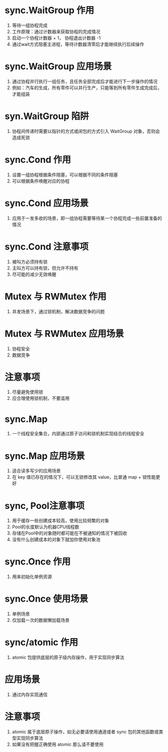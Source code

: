 # sync.WaitGroup 作用
1. 等待一组协程完成
2. 工作原理：通过计数器来获取协程的完成情况
3. 启动一个协程计数器 + 1， 协程退出计数器 -1
4. 通过wait方式阻塞主进程，等待计数器清零后才能继续执行后续操作

# sync.WaitGroup 应用场景
1. 通过协程并行执行一组任务，且任务全部完成后才能进行下一步操作的情况
2. 例如：汽车的生成，所有零件可以并行生产，只能等到所有零件生成完成后，才能组装

# syn.WaitGroup 陷阱
1. 协程间传递时需要以指针的方式或闭包的方式引入 WaitGroup 对象，否则会造成死锁

# sync.Cond 作用
1. 设置一组协程根据条件阻塞，可以根据不同的条件阻塞
2. 可以根据条件唤醒对应的协程

# sync.Cond 应用场景
1. 应用于一发多收的场景，即一组协程需要等待某一个协程完成一些前置准备的情况

# sync.Cond 注意事项
1. 被叫方必须持有锁
2. 主叫方可以持有锁，但允许不持有
3. 尽可能的减少无效唤醒

# Mutex 与 RWMutex 作用
1. 并发场景下，通过锁机制，解决数据竞争的问题

# Mutex 与 RWMutex 应用场景
1. 协程安全
2. 数据竞争

# 注意事项
1. 尽量避免使用锁
2. 应合理使用锁机制，不要滥用

# sync.Map
1. 一个线程安全集合，内部通过原子访问和锁机制实现结合的线程安全

# sync.Map 应用场景
1. 适合读多写少的应用场景
2. 在 key 值已存在的情况下，可以无锁修改其 value，比普通 map + 锁性能更好





# sync, Pool注意事项
1. 用于缓存一些创建成本较高，使用比较频繁的对象
2. Pool的长度默认为机器CPU线程数
3. 存储在Pool中的对象随时都可能在不被通知的情况下被回收
4. 没有什么创建成本的对象下就加你使用对象池

# sync.Once 作用
1. 用来初始化单例资源

# sync.Once 使用场景
1. 单例场景
2. 仅加载一次的数据懒加载场景

# sync/atomic 作用
1. atomic 包提供底层的原子级内存操作，用于实现同步算法

# 应用场景
1. 通过内存实现通信

# 注意事项
1. atomic 属于底层原子操作，如无必要请使用通道或者 sync 包的其他函数或类型实现同步算法
2. 如果没有把握正确使用 atomic 那么请不要使用